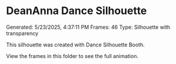 # DeanAnna Dance Silhouette
Generated: 5/23/2025, 4:37:11 PM
Frames: 46
Type: Silhouette with transparency
    
This silhouette was created with Dance Silhouette Booth.
    
View the frames in this folder to see the full animation.
